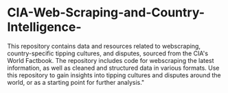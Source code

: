 # CIA-Web-Scraping-and-Country-Intelligence-
This repository contains data and resources related to webscraping, country-specific tipping cultures, and disputes, sourced from the CIA's World Factbook. 
The repository includes code for webscraping the latest information, as well as cleaned and structured data in various formats. Use this repository to gain insights into tipping cultures and disputes around the world, or as a starting point for further analysis."
